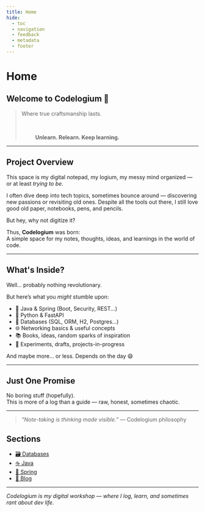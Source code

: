 ```yaml
---
title: Home
hide:
  - toc
  - navigation
  - feedback
  - metadata
  - footer
---
```


# Home

## Welcome to **Codelogium** 🧠

<blockquote>
  <p>Where true craftsmanship lasts.</p><br>
  <p>&emsp;&emsp;&nbsp;&nbsp;<strong>Unlearn. Relearn. Keep learning.</strong></p>
</blockquote>

---

## Project Overview

This space is my digital notepad, my logium, my messy mind organized — or at least *trying to be*.

I often dive deep into tech topics, sometimes bounce around — discovering new passions or revisiting old ones. Despite all the tools out there, I still love good old paper, notebooks, pens, and pencils.

But hey, why not digitize it?

Thus, **Codelogium** was born:  
A simple space for my notes, thoughts, ideas, and learnings in the world of code.

---

## What's Inside?

Well… probably nothing revolutionary.

But here’s what you *might* stumble upon:

- 🚀 Java & Spring (Boot, Security, REST...)
- 🐍 Python & FastAPI
- 🧠 Databases (SQL, ORM, H2, Postgres...)
- 🌐 Networking basics & useful concepts
- 📚 Books, ideas, random sparks of inspiration
- 🧪 Experiments, drafts, projects-in-progress

And maybe more... or less. Depends on the day 😄

---

## Just One Promise

No boring stuff (hopefully).  
This is more of a log than a guide — raw, honest, sometimes chaotic.

---

> _“Note-taking is thinking made visible.”_ — Codelogium philosophy


## Sections

- [🗃️ Databases](databases/index.md)
- [☕ Java](java/index.md)
- [🌱 Spring](spring/index.md)
- [📝 Blog](blog/index.md)

---

_Codelogium is my digital workshop — where I log, learn, and sometimes rant about dev life._

